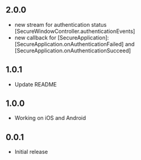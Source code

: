 ## 2.0.0

* new stream for authentication status [SecureWindowController.authenticationEvents]
* new callback for [SecureApplication]: [SecureApplication.onAuthenticationFailed] and [SecureApplication.onAuthenticationSucceed]

## 1.0.1

* Update README


## 1.0.0

* Working on iOS and Android

## 0.0.1

* Initial release
